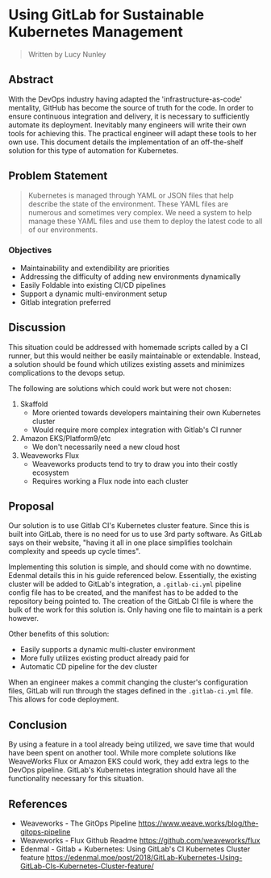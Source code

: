 # Using GitLab for Sustainable Kubernetes Management
> Written by Lucy Nunley 

## Abstract
With the DevOps industry having adapted the 'infrastructure-as-code' mentality, GitHub has become the source of truth for the code. In order to ensure continuous integration and delivery, it is necessary to sufficiently automate its deployment. Inevitably many engineers will write their own tools for achieving this. The practical engineer will adapt these tools to her own use. This document details the implementation of an off-the-shelf solution for this type of automation for Kubernetes.

## Problem Statement

> Kubernetes is managed through YAML or JSON files that help describe the state of the environment. These YAML files are numerous and sometimes very complex. We need a system to help manage these YAML files and use them to deploy the latest code to all of our environments.

### Objectives
* Maintainability and extendibility are priorities
* Addressing the difficulty of adding new environments dynamically
* Easily Foldable into existing CI/CD pipelines
* Support a dynamic multi-environment setup
* Gitlab integration preferred

## Discussion
This situation could be addressed with homemade scripts called by a CI runner, but this would neither be easily maintainable or extendable. Instead, a solution should be found which utilizes existing assets and minimizes complications to the devops setup. 

The following are solutions which could work but were not chosen:
1. Skaffold 
    * More oriented towards developers maintaining their own Kubernetes cluster
    * Would require more complex integration with Gitlab's CI runner
2. Amazon EKS/Platform9/etc
    * We don't necessarily need a new cloud host
3. Weaveworks Flux
    * Weaveworks products tend to try to draw you into their costly ecosystem
    * Requires working a Flux node into each cluster

## Proposal

Our solution is to use Gitlab CI's Kubernetes cluster feature. Since this is built into GitLab, there is no need for us to use 3rd party software. As GitLab says on their website, "having it all in one place simplifies toolchain complexity and speeds up cycle times".

Implementing this solution is simple, and should come with no downtime. Edenmal details this in his guide referenced below. Essentially, the existing cluster will be added to GitLab's integration, a `.gitlab-ci.yml` pipeline config file has to be created, and the manifest has to be added to the repository being pointed to. The creation of the GitLab CI file is where the bulk of the work for this solution is. Only having one file to maintain is a perk however. 

Other benefits of this solution:
* Easily supports a dynamic multi-cluster environment
* More fully utilizes existing product already paid for
* Automatic CD pipeline for the dev cluster

When an engineer makes a commit changing the cluster's configuration files, GitLab will run through the stages defined in the `.gitlab-ci.yml` file. This allows for code deployment. 

## Conclusion
By using a feature in a tool already being utilized, we save time that would have been spent on another tool. While more complete solutions like WeaveWorks Flux or Amazon EKS could work, they add extra legs to the DevOps pipeline. GitLab's Kubernetes integration should have all the functionality necessary for this situation.

## References
* Weaveworks - The GitOps Pipeline https://www.weave.works/blog/the-gitops-pipeline
* Weaveworks - Flux Github Readme https://github.com/weaveworks/flux
* Edenmal - Gitlab + Kubernetes: Using GitLab's CI Kubernetes Cluster feature https://edenmal.moe/post/2018/GitLab-Kubernetes-Using-GitLab-CIs-Kubernetes-Cluster-feature/
